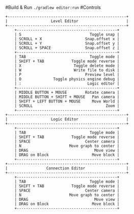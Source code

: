 #Build & Run
```./gradlew editor:run```
#Controls

```
+----------------------------------------------------+
|                   Level Editor                     |
+----------------------------------------------------+
    +--------------------------------------------+
    | S                              Toggle snap |
    | SCROLL + X                   Snap.offset x |
    | SCROLL + Y                   Snap.offset y |
    | SCROLL + SPACE               Snap.offset z |
    +--------------------------------------------+
    | TAB                            Toggle mode |
    | SHIFT + TAB            Toggle mode reverse |
    | X                       Toggle delete mode |
    | W                       Write file to disk |
    | P                            Preview level |
    | O              Toggle physics engine debug |
    | :                             Logic editor |
    +--------------------------------------------+
    | MIDDLE BUTTON + MOUSE        Rotate camera |
    | MIDDLE BUTTON + SHIFT + MOUSE   Pan camera |
    | SHIFT + LEFT BUTTON + MOUSE     Move World |
    | SCROLL                                Zoom |
    +--------------------------------------------+
+----------------------------------------------------+
|                   Logic Editor                     |
+----------------------------------------------------+
    +--------------------------------------------+
    | TAB                            Toggle mode |
    | SHIFT + TAB            Toggle mode reverse |
    | SPACE                        Center camera |
    | N                     Move graph to center |
    | DRAG                             Move view |
    | DRAG on Block                   Move block |
    +--------------------------------------------+
+----------------------------------------------------+
|                 Connection Editor                  |
+----------------------------------------------------+
    +--------------------------------------------+
    | TAB                            Toggle mode |
    | SHIFT + TAB            Toggle mode reverse |
    | SPACE                        Center camera |
    | N                     Move graph to center |
    | DRAG                             Move view |
    | DRAG on Block                   Move block |
    +--------------------------------------------+
```

